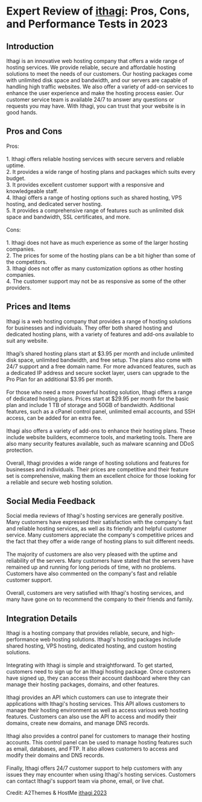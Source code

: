 <h1>Expert Review of <a href="https://a2themes.com/ithagi-reviews">ithagi</a>: Pros, Cons, and Performance Tests in 2023</h1>
<h2>Introduction</h2>
Ithagi is an innovative web hosting company that offers a wide range of hosting services. We provide reliable, secure and affordable hosting solutions to meet the needs of our customers. Our hosting packages come with unlimited disk space and bandwidth, and our servers are capable of handling high traffic websites. We also offer a variety of add-on services to enhance the user experience and make the hosting process easier. Our customer service team is available 24/7 to answer any questions or requests you may have. With Ithagi, you can trust that your website is in good hands.
<h2>Pros and Cons</h2>
Pros:<br><br>1. Ithagi offers reliable hosting services with secure servers and reliable uptime.<br>2. It provides a wide range of hosting plans and packages which suits every budget.<br>3. It provides excellent customer support with a responsive and knowledgeable staff.<br>4. Ithagi offers a range of hosting options such as shared hosting, VPS hosting, and dedicated server hosting.<br>5. It provides a comprehensive range of features such as unlimited disk space and bandwidth, SSL certificates, and more.<br><br>Cons:<br><br>1. Ithagi does not have as much experience as some of the larger hosting companies.<br>2. The prices for some of the hosting plans can be a bit higher than some of the competitors.<br>3. Ithagi does not offer as many customization options as other hosting companies.<br>4. The customer support may not be as responsive as some of the other providers.
<h2>Prices and Items</h2>
Ithagi is a web hosting company that provides a range of hosting solutions for businesses and individuals. They offer both shared hosting and dedicated hosting plans, with a variety of features and add-ons available to suit any website. <br><br>Ithagi’s shared hosting plans start at $3.95 per month and include unlimited disk space, unlimited bandwidth, and free setup. The plans also come with 24/7 support and a free domain name. For more advanced features, such as a dedicated IP address and secure socket layer, users can upgrade to the Pro Plan for an additional $3.95 per month. <br><br>For those who need a more powerful hosting solution, Ithagi offers a range of dedicated hosting plans. Prices start at $29.95 per month for the basic plan and include 1 TB of storage and 50GB of bandwidth. Additional features, such as a cPanel control panel, unlimited email accounts, and SSH access, can be added for an extra fee. <br><br>Ithagi also offers a variety of add-ons to enhance their hosting plans. These include website builders, ecommerce tools, and marketing tools. There are also many security features available, such as malware scanning and DDoS protection. <br><br>Overall, Ithagi provides a wide range of hosting solutions and features for businesses and individuals. Their prices are competitive and their feature set is comprehensive, making them an excellent choice for those looking for a reliable and secure web hosting solution.
<h2>Social Media Feedback</h2>
Social media reviews of Ithagi's hosting services are generally positive. Many customers have expressed their satisfaction with the company's fast and reliable hosting services, as well as its friendly and helpful customer service. Many customers appreciate the company's competitive prices and the fact that they offer a wide range of hosting plans to suit different needs.<br><br>The majority of customers are also very pleased with the uptime and reliability of the servers. Many customers have stated that the servers have remained up and running for long periods of time, with no problems. Customers have also commented on the company's fast and reliable customer support.<br><br>Overall, customers are very satisfied with Ithagi's hosting services, and many have gone on to recommend the company to their friends and family.
<h2>Integration Details</h2>
Ithagi is a hosting company that provides reliable, secure, and high-performance web hosting solutions. Ithagi's hosting packages include shared hosting, VPS hosting, dedicated hosting, and custom hosting solutions.<br><br>Integrating with Ithagi is simple and straightforward. To get started, customers need to sign up for an Ithagi hosting package. Once customers have signed up, they can access their account dashboard where they can manage their hosting packages, domains, and other features.<br><br>Ithagi provides an API which customers can use to integrate their applications with Ithagi's hosting services. This API allows customers to manage their hosting environment as well as access various web hosting features. Customers can also use the API to access and modify their domains, create new domains, and manage DNS records.<br><br>Ithagi also provides a control panel for customers to manage their hosting accounts. This control panel can be used to manage hosting features such as email, databases, and FTP. It also allows customers to access and modify their domains and DNS records.<br><br>Finally, Ithagi offers 24/7 customer support to help customers with any issues they may encounter when using Ithagi's hosting services. Customers can contact Ithagi's support team via phone, email, or live chat.
<p>Credit: A2Themes & HostMe <a href="https://a2themes.com/ithagi-reviews">ithagi 2023</a></p>